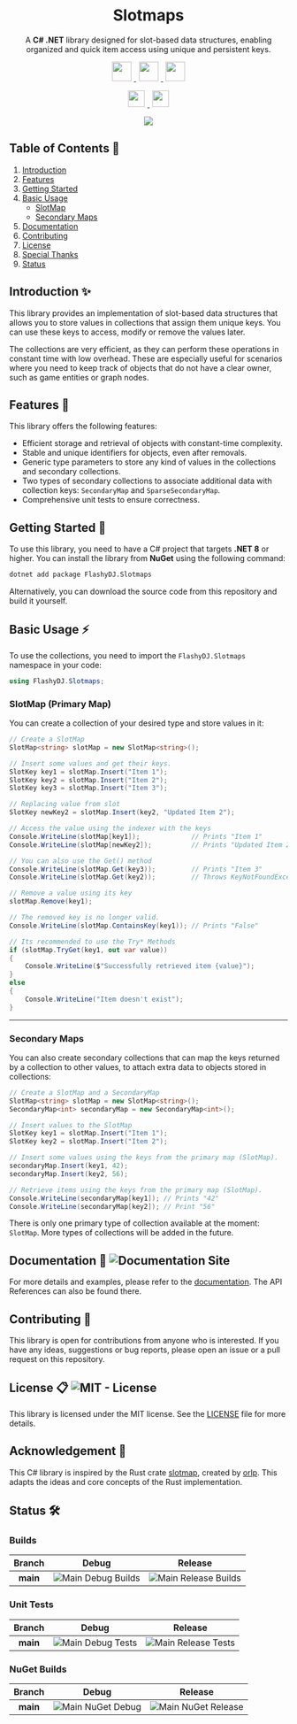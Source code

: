 <!-- When modifying this README, also update the NuGet README -->

<h1 align="center"> Slotmaps </h1>

<p align="center">
    A <span style="font-weight:bold">C# .NET</span> library designed for slot-based data structures, enabling organized and quick item access using unique and persistent keys.
</p>

<div align="center">
    <p align="center">
        <a href="https://dotnet.microsoft.com/en-us/languages/csharp">
            <img src="https://img.shields.io/badge/%E2%A0%80CSharp%E2%A0%80-512BD4?style=for-the-badge&logo=c-sharp&logoColor=white&logoWidth=20" hspace="5" height="35"/>
        </a>
        <a href="https://dotnet.microsoft.com/">
            <img src="https://img.shields.io/badge/%E2%A0%80dotnet%E2%A0%80-512BD4?style=for-the-badge&logo=dotnet&logoColor=white&logoWidth=20" hspace="5" height="35"/>
        </a>
        <a href="https://github.com/FlashyDJ/Slotmaps/blob/main/LICENSE">
            <img src="https://img.shields.io/badge/MIT-License-a31f34?style=for-the-badge&labelColor=a31f34&color=545759" hspace="5" height="35"/>
        </a>
    </p>
    <p align="center">
        <a href="https://www.nuget.org/packages/FlashyDJ.Slotmaps">
            <img src="https://img.shields.io/nuget/v/FlashyDJ.Slotmaps?style=for-the-badge&logo=nuget&logoColor=white&label=NuGet&labelColor=004880&color=004880" hspace="5" height="30"/>
        </a>
        <a href="https://github.com/FlashyDJ/Slotmaps/releases">
            <img src="https://img.shields.io/github/v/release/FlashyDJ/Slotmaps?sort=date&filter=*alpha&style=for-the-badge&logo=github&label=Release Preview" hspace="5" height="30"/>
        </a>
    </p>
    <a href="https://flashydj.github.io/Slotmaps/">
        <img src="https://img.shields.io/website?up_message=Live&down_message=Down&url=https%3A%2F%2Fflashydj.github.io%2FSlotmaps%2F&style=for-the-badge&logo=github&label=Documentation" hspace="5"/>
    </a>
</div>

## Table of Contents 📑

1. [Introduction](#introduction-✨)
2. [Features](#features-🎯)
3. [Getting Started](#getting-started-🚀)
4. [Basic Usage](#basic-usage-⚡)
    - [SlotMap](#slotmap)
    - [Secondary Maps](#secondary-maps)
5. [Documentation](#documentation-📖-documentation-site-status)
6. [Contributing](#contributing-👋)
7. [License](#license-📋-mit---license)
8. [Special Thanks](#special-thanks-💖)
9. [Status](#status-🛠️)

## Introduction ✨

This library provides an implementation of slot-based data structures that allows you to store values in collections that assign them unique keys.
You can use these keys to access, modify or remove the values later.

The collections are very efficient, as they can perform these operations in constant time with low overhead.
These are especially useful for scenarios where you need to keep track of objects that do not have a clear owner, such as game entities or graph nodes.

## Features 🎯
This library offers the following features:

- Efficient storage and retrieval of objects with constant-time complexity.
- Stable and unique identifiers for objects, even after removals.
- Generic type parameters to store any kind of values in the collections and secondary collections.
- Two types of secondary collections to associate additional data with collection keys: ``SecondaryMap`` and ``SparseSecondaryMap``.
- Comprehensive unit tests to ensure correctness.

## Getting Started 🚀

To use this library, you need to have a C# project that targets **.NET 8** or higher.
You can install the library from **NuGet** using the following command:

```bash
dotnet add package FlashyDJ.Slotmaps
```

Alternatively, you can download the source code from this repository and build it yourself.

## Basic Usage ⚡

To use the collections, you need to import the ``FlashyDJ.Slotmaps`` namespace in your code:

```csharp
using FlashyDJ.Slotmaps;
```

### SlotMap (Primary Map)

You can create a collection of your desired type and store values in it:

```csharp
// Create a SlotMap
SlotMap<string> slotMap = new SlotMap<string>();

// Insert some values and get their keys.
SlotKey key1 = slotMap.Insert("Item 1");
SlotKey key2 = slotMap.Insert("Item 2");
SlotKey key3 = slotMap.Insert("Item 3");

// Replacing value from slot
SlotKey newKey2 = slotMap.Insert(key2, "Updated Item 2");

// Access the value using the indexer with the keys
Console.WriteLine(slotMap[key1]);             // Prints "Item 1"
Console.WriteLine(slotMap[newKey2]);          // Prints "Updated Item 2"

// You can also use the Get() method
Console.WriteLine(slotMap.Get(key3));         // Prints "Item 3"
Console.WriteLine(slotMap.Get(key2));         // Throws KeyNotFoundException

// Remove a value using its key
slotMap.Remove(key1);

// The removed key is no longer valid.
Console.WriteLine(slotMap.ContainsKey(key1)); // Prints "False"

// Its recommended to use the Try* Methods
if (slotMap.TryGet(key1, out var value))
{
    Console.WriteLine($"Successfully retrieved item {value}");
}
else
{
    Console.WriteLine("Item doesn't exist");
}
```

---

### Secondary Maps

You can also create secondary collections that can map the keys returned by a collection to other values, to attach extra data to objects stored in collections:

```csharp
// Create a SlotMap and a SecondaryMap
SlotMap<string> slotMap = new SlotMap<string>();
SecondaryMap<int> secondaryMap = new SecondaryMap<int>();

// Insert values to the SlotMap
SlotKey key1 = slotMap.Insert("Item 1");
SlotKey key2 = slotMap.Insert("Item 2");

// Insert some values using the keys from the primary map (SlotMap).
secondaryMap.Insert(key1, 42);
secondaryMap.Insert(key2, 56);

// Retrieve items using the keys from the primary map (SlotMap).
Console.WriteLine(secondaryMap[key1]); // Prints "42"
Console.WriteLine(secondaryMap[key2]); // Print "56"
```

There is only one primary type of collection available at the moment: ``SlotMap``. More types of collections will be added in the future.

## Documentation 📖 ![Documentation Site](https://img.shields.io/website?up_message=View&down_message=Down&url=https%3A%2F%2Fflashydj.github.io%2FSlotmaps%2F&style=for-the-badge&logo=github&label=Documentation&color=blue)

For more details and examples, please refer to the [documentation](https://FlashyDJ.github.io/Slotmaps/). The API References can also be found there.

## Contributing 👋
This library is open for contributions from anyone who is interested. If you have any ideas, suggestions or bug reports, please open an issue or a pull request on this repository.

## License 📋 ![MIT - License](https://img.shields.io/github/license/FlashyDJ/Slotmaps?style=for-the-badge&color=blue) 

This library is licensed under the MIT license. See the [LICENSE](https://github.com/FlashyDJ/Slotmaps/blob/main/LICENSE) file for more details.

## Acknowledgement 💎

This C# library is inspired by the Rust crate [slotmap](https://github.com/orlp/slotmap/), created by [orlp](https://github.com/orlp). This adapts the ideas and core concepts of the Rust implementation.

## Status 🛠️

### Builds
|Branch|Debug|Release|
|:----:|:---:|:-----:|
**main**|![Main Debug Builds](https://img.shields.io/github/actions/workflow/status/FlashyDJ/Slotmaps/dotnet.yml?logo=github&label=%F0%9F%8F%97%EF%B8%8F%20Build%20(Debug)&labelColor=2b3137)|![Main Release Builds](https://img.shields.io/github/actions/workflow/status/FlashyDJ/Slotmaps/dotnet.yml?logo=github&label=%F0%9F%8F%97%EF%B8%8F%20Build%20(Release)&labelColor=2b3137)

### Unit Tests

|Branch|Debug|Release|
|:----:|:---:|:-----:|
**main**|![Main Debug Tests](https://img.shields.io/endpoint?url=https%3A%2F%2Fgist.githubusercontent.com%2FFlashyDJ%2F8fbc591640efde578c18c558426ac23e%2Fraw%2Ftest(Debug).json&logo=github&logoColor=white&labelColor=2b3137) | ![Main Release Tests](https://img.shields.io/endpoint?url=https%3A%2F%2Fgist.githubusercontent.com%2FFlashyDJ%2F8fbc591640efde578c18c558426ac23e%2Fraw%2Ftest(Release).json&logo=github&logoColor=white&labelColor=2b3137) |

### NuGet Builds

|Branch|Debug|Release|
|:----:|:---:|:-----:|
**main**|![Main NuGet Debug](https://img.shields.io/github/actions/workflow/status/FlashyDJ/Slotmaps/nuget.yml?logo=github&label=%F0%9F%93%A6%20Build%20(Debug)&labelColor=2b3137)|![Main NuGet Release](https://img.shields.io/github/actions/workflow/status/FlashyDJ/Slotmaps/nuget.yml?logo=github&label=%F0%9F%93%A6%20Build%20(Release)&labelColor=2b3137)|
